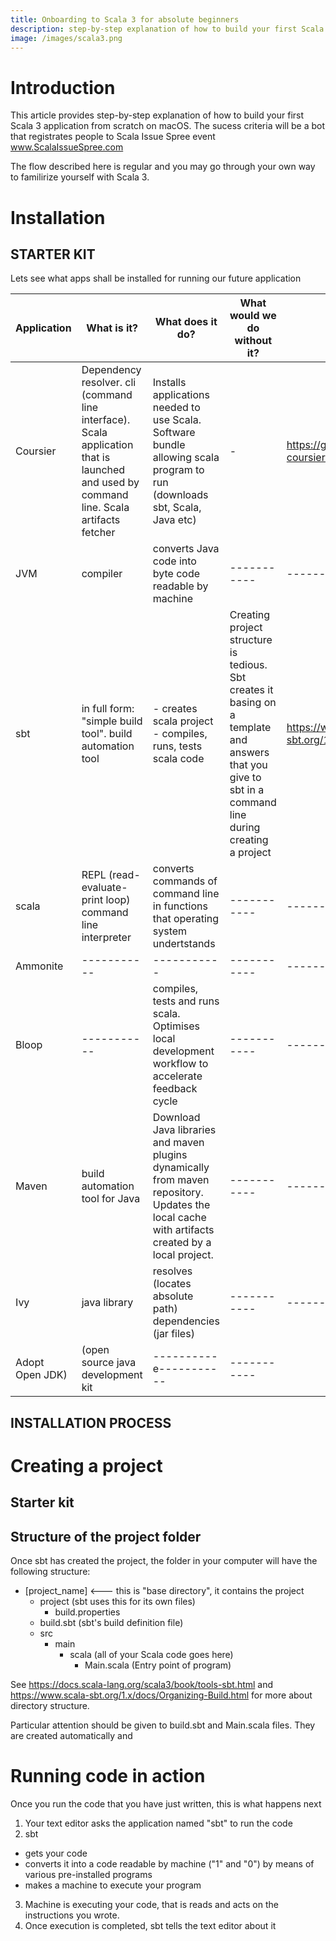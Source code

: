 ```yaml
---
title: Onboarding to Scala 3 for absolute beginners
description: step-by-step explanation of how to build your first Scala 3 application from scratch on macOS.
image: /images/scala3.png
---
```

# Introduction
This article provides step-by-step explanation of how to build your first Scala 3 application from scratch on macOS. 
The sucess criteria will be a bot that registrates people to Scala Issue Spree event www.ScalaIssueSpree.com

The flow described here is regular and you may go through your own way to familirize yourself with Scala 3.



# Installation
## STARTER KIT
Lets see what apps shall be installed for running our future application

|Application|What is it?|What does it do?|What would we do without it?|Read more|
|------|-----------|-----------|-----------|-----------|
|Coursier|Dependency resolver. cli (command line interface). Scala application that is launched and used by command line. Scala artifacts fetcher|Installs applications needed to use Scala. Software bundle allowing scala program to run  (downloads sbt, Scala, Java etc)|-|https://get-coursier.io/docs/overview|
|JVM|compiler|converts Java code into byte code readable by machine|-----------|-----------|
|sbt|in full form: "simple build tool". build automation tool |- creates scala project - compiles, runs, tests scala code|Creating project structure is tedious. Sbt creates it basing on a template and answers that you give to sbt in a command line during creating a project|https://www.scala-sbt.org/1.x/docs/index.html|
|scala|REPL (read-evaluate-print loop) command line interpreter|converts commands of command line in functions that operating system undertstands|-----------|-----------|
|Ammonite|-----------|-----------|-----------|-----------|
|Bloop|-----------|compiles, tests and runs scala. Optimises local development workflow to accelerate feedback cycle|-----------|-----------|
|Maven|build automation tool for Java|Download Java libraries and maven plugins dynamically from maven repository. Updates the local cache with artifacts created by a local project. |-----------|-----------|
|Ivy| java library|resolves (locates absolute path) dependencies (jar files)|-----------|-----------|
|Adopt Open JDK)|(open source java development kit|----------e-----------|-----------|

## INSTALLATION PROCESS

# Creating a project

## Starter kit
## Structure of the project folder

Once sbt has created the project, the folder in your computer will have the following structure:

- [project_name] <--- this is "base directory", it contains the project 
    - project (sbt uses this for its own files)
        - build.properties
    - build.sbt (sbt's build definition file)
    - src
        - main
            - scala (all of your Scala code goes here)
                - Main.scala (Entry point of program)


See https://docs.scala-lang.org/scala3/book/tools-sbt.html and https://www.scala-sbt.org/1.x/docs/Organizing-Build.html for more about directory structure.

Particular attention should be given to build.sbt and Main.scala files.
They are created automatically and 


# Running code in action
Once you run the code that you have just written, this is what happens next

1. Your text editor asks the application named "sbt" to run the code
2. sbt 
  * gets your code
  * converts it into a code readable by machine ("1" and "0") by means of various pre-installed programs
  * makes a machine to execute your program
3. Machine is executing your code, that is reads and acts on the instructions you wrote. 
4. Once execution is completed, sbt tells the text editor about it
